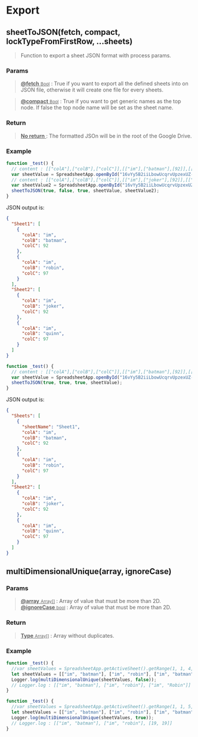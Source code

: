 # Export

## sheetToJSON(fetch, compact, lockTypeFromFirstRow, ...sheets)

> Function to export a sheet JSON format with process params.

### Params

> <ins>**@fetch** <small>Bool</small></ins> : True if you want to export all the defined sheets into on JSON file, otherwise it will create one file for every sheets.

> <ins>**@compact** <small>Bool</small></ins> : True if you want to get generic names as the top node. If false the top node name will be set as the sheet name.

### Return

> <ins>**No return** <small></small></ins> : The formatted JSOn will be in the root of the Google Drive.

### Example

```js
function _test() {
  // content : [["colA"],["colB"],["colC"]],[["im"],["batman"],[92]],[["im"],["robin"],[97]];
  var sheetValue = SpreadsheetApp.openById("16vYy5B2iiLbowUcqrvUpzexUZ-gvCcPw0M-dJY1C_7g").getSheets()[0];
  // content : [["colA"],["colB"],["colC"]],[["im"],["joker"],[92]],[["im"],["quinn"],[97]]
  var sheetValue2 = SpreadsheetApp.openById("16vYy5B2iiLbowUcqrvUpzexUZ-gvCcPw0M-dJY1C_7g").getSheets()[1];
  sheetToJSON(true, false, true, sheetValue, sheetValue2);
}
```
JSON output is:
```json
{
  "Sheet1": [
    {
      "colA": "im",
      "colB": "batman",
      "colC": 92
    },
    {
      "colA": "im",
      "colB": "robin",
      "colC": 97
    }
  ],
  "Sheet2": [
    {
      "colA": "im",
      "colB": "joker",
      "colC": 92
    },
    {
      "colA": "im",
      "colB": "quinn",
      "colC": 97
    }
  ]
}
```

```js
function _test() {
  // content : [["colA"],["colB"],["colC"]],[["im"],["batman"],[92]],[["im"],["robin"],[97]];
  var sheetValue = SpreadsheetApp.openById("16vYy5B2iiLbowUcqrvUpzexUZ-gvCcPw0M-dJY1C_7g").getSheets()[0];
  sheetToJSON(true, true, true, sheetValue);
}
```
JSON output is:
```json
{
  "Sheets": [
    {
      "sheetName": "Sheet1",
      "colA": "im",
      "colB": "batman",
      "colC": 92
    },
    {
      "colA": "im",
      "colB": "robin",
      "colC": 97
    }
  ],
  "Sheet2": [
    {
      "colA": "im",
      "colB": "joker",
      "colC": 92
    },
    {
      "colA": "im",
      "colB": "quinn",
      "colC": 97
    }
  ]
}
```

## multiDimensionalUnique(array, ignoreCase)

### Params

> <ins>**@array** <small>Array[]</small></ins> : Array of value that must be more than 2D.
> <ins>**@ignoreCase** <small>bool</small></ins> : Array of value that must be more than 2D.

### Return

> <ins>**Type** <small>Array[]</small></ins> : Array without duplicates.

### Example

```js
function _test() {
  //var sheetValues = SpreadsheetApp.getActiveSheet().getRange(1, 1, 4, 2).getValues();
  let sheetValues = [["im", "batman"], ["im", "robin"], ["im", "batman"], ["im", "Robin"]]
  Logger.log(multiDimensionalUnique(sheetValues, false));
  // Logger.log : [["im", "batman"], ["im", "robin"], ["im", "Robin"]]
}

function _test() {
  //var sheetValues = SpreadsheetApp.getActiveSheet().getRange(1, 1, 5, 2).getValues();
  let sheetValues = [["im", "batman"], ["im", "robin"], ["im", "batman"], [19, 19], ["im", "Robin"]];
  Logger.log(multiDimensionalUnique(sheetValues, true));
  // Logger.log : [["im", "batman"], ["im", "robin"], [19, 19]]
}
```